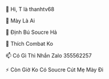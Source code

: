👋 Hi, T là thanhtv68

👀 Mày Là Ai

🌱 Định Bú Soucre Hả

💞️ Thích Combat Ko

📫 Có Gì Thì Nhắn Zalo 355562257

⚡ Còn Giờ Ko Có Soucre Cút Mẹ Mày Đi
